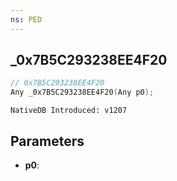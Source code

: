 ```yaml
---
ns: PED
---
```

## _0x7B5C293238EE4F20

```c
// 0x7B5C293238EE4F20
Any _0x7B5C293238EE4F20(Any p0);
```

```
NativeDB Introduced: v1207
```

## Parameters
* **p0**:
